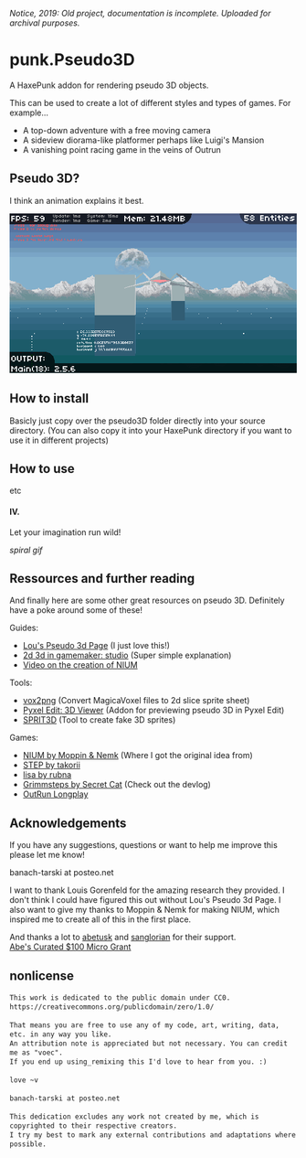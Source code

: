 *Notice, 2019: Old project, documentation is incomplete. Uploaded for archival purposes.*  
  


# punk.Pseudo3D
A HaxePunk addon for rendering pseudo 3D objects. 

This can be used to create a lot of different styles and types of games. For example...

* A top-down adventure with a free moving camera
* A sideview diorama-like platformer perhaps like Luigi's Mansion
* A vanishing point racing game in the veins of Outrun

## Pseudo 3D?

I think an animation explains it best.

![gif](GIF.gif)

## How to install

Basicly just copy over the pseudo3D folder directly into your source directory.
(You can also copy it into your HaxePunk directory if you want to use it in different projects)

## How to use

etc

#### IV.




>>>>
Let your imagination run wild!

*spiral gif*

## Ressources and further reading

And finally here are some other great resources on pseudo 3D. Definitely have a poke around some of these!

Guides:
* [Lou's Pseudo 3d Page](http://www.extentofthejam.com/pseudo/) (I just love this!)
* [2d 3d in gamemaker: studio](http://www.like100bears.com/writing/2d-3d-in-gamemaker-studio) (Super simple explanation)
* [Video on the creation of NIUM](https://www.youtube.com/watch?v=iAJ-tyiUVag&t=2445s)

Tools:
* [vox2png](https://github.com/StijnBrouwer/vox2png) (Convert MagicaVoxel files to 2d slice sprite sheet)
* [Pyxel Edit: 3D Viewer](https://chinafreak.itch.io/pyxel-edit-3d-viewer) (Addon for previewing pseudo 3D in Pyxel Edit)
* [SPRIT3D](https://physdick.itch.io/sprit3d) (Tool to create fake 3D sprites)

Games:
* [NIUM by Moppin & Nemk](https://www.youtube.com/watch?v=_BztMPC5Kk4) (Where I got the original idea from)
* [STEP by takorii](https://tak.itch.io/step)
* [lisa by rubna](https://rubna.itch.io/lisa)
* [Grimmsteps by Secret Cat](https://secretcat.itch.io/grimmsteps/devlog/624/the-look-of-grimmsteps) (Check out the devlog)
* [OutRun Longplay](https://www.youtube.com/watch?v=J7tZFW4WedI)

## Acknowledgements

If you have any suggestions, questions or want to help me improve this please let me know!

banach-tarski at posteo.net

I want to thank Louis Gorenfeld for the amazing research they provided. I don't think I could have figured this out without Lou's Pseudo 3d Page.
I also want to give my thanks to Moppin & Nemk for making NIUM, which inspired me to create all of this in the first place.

And thanks a lot to [abetusk](https://mechaelephant.com/) and [sanglorian](https://opengameart.org/users/sanglorian) for their support.  
[Abe's Curated $100 Micro Grant](https://mechaelephant.com/microgrant)

## nonlicense

```
This work is dedicated to the public domain under CC0. https://creativecommons.org/publicdomain/zero/1.0/  
 
That means you are free to use any of my code, art, writing, data, etc. in any way you like.  
An attribution note is appreciated but not necessary. You can credit me as "voec".
If you end up using_remixing this I'd love to hear from you. :)

love ~v

banach-tarski at posteo.net
 
This dedication excludes any work not created by me, which is copyrighted to their respective creators.
I try my best to mark any external contributions and adaptations where possible.
```
